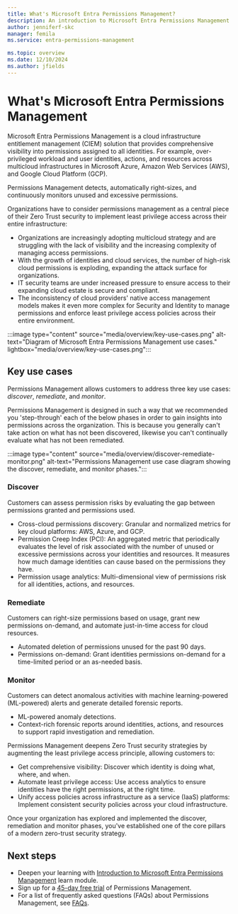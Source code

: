 ```yaml
---
title: What's Microsoft Entra Permissions Management?
description: An introduction to Microsoft Entra Permissions Management.
author: jenniferf-skc
manager: femila
ms.service: entra-permissions-management

ms.topic: overview
ms.date: 12/10/2024
ms.author: jfields
---
```


# What's Microsoft Entra Permissions Management

Microsoft Entra Permissions Management is a cloud infrastructure entitlement management (CIEM) solution that provides comprehensive visibility into permissions assigned to all identities. For example, over-privileged workload and user identities, actions, and resources across multicloud infrastructures in Microsoft Azure, Amazon Web Services (AWS), and Google Cloud Platform (GCP).

Permissions Management  detects, automatically right-sizes, and continuously monitors unused and excessive permissions.

Organizations have to consider permissions management as a central piece of their Zero Trust security to implement least privilege access across their entire infrastructure:

- Organizations are increasingly adopting multicloud strategy and are struggling with the lack of visibility and the increasing complexity of managing access permissions.
- With the growth of identities and cloud services, the number of high-risk cloud permissions is exploding, expanding the attack surface for organizations.
- IT security teams are under increased pressure to ensure access to their expanding cloud estate is secure and compliant.
- The inconsistency of cloud providers' native access management models makes it even more complex for Security and Identity to manage permissions and enforce least privilege access policies across their entire environment.

:::image type="content" source="media/overview/key-use-cases.png" alt-text="Diagram of Microsoft Entra Permissions Management use cases." lightbox="media/overview/key-use-cases.png":::

## Key use cases

Permissions Management allows customers to address three key use cases: *discover*, *remediate*, and *monitor*.

Permissions Management is designed in such a way that we recommended you 'step-through' each of the below phases in order to gain insights into permissions across the organization. This is because you generally can't take action on what has not been discovered, likewise you can't continually evaluate what has not been remediated.

:::image type="content" source="media/overview/discover-remediate-monitor.png" alt-text="Permissions Management use case diagram showing the discover, remediate, and monitor phases.":::

### Discover

Customers can assess permission risks by evaluating the gap between permissions granted and permissions used.

- Cross-cloud permissions discovery: Granular and normalized metrics for key cloud platforms: AWS, Azure, and GCP.
- Permission Creep Index (PCI): An aggregated metric that periodically evaluates the level of risk associated with the number of unused or excessive permissions across your identities and resources. It measures how much damage identities can cause based on the permissions they have.
- Permission usage analytics: Multi-dimensional view of permissions risk for all identities, actions, and resources.

### Remediate

Customers can right-size permissions based on usage, grant new permissions on-demand, and automate just-in-time access for cloud resources.

- Automated deletion of permissions unused for the past 90 days.
- Permissions on-demand: Grant identities permissions on-demand for a time-limited period or an as-needed basis.


### Monitor

Customers can detect anomalous activities with machine learning-powered (ML-powered) alerts and generate detailed forensic reports.

- ML-powered anomaly detections.
- Context-rich forensic reports around identities, actions, and resources to support rapid investigation and remediation.

Permissions Management deepens Zero Trust security strategies by augmenting the least privilege access principle, allowing customers to:

- Get comprehensive visibility: Discover which identity is doing what, where, and when.
- Automate least privilege access: Use access analytics to ensure identities have the right permissions, at the right time.
- Unify access policies across infrastructure as a service (IaaS) platforms: Implement consistent security policies across your cloud infrastructure.

Once your organization has explored and implemented the discover, remediation and monitor phases, you've established one of the core pillars of a modern zero-trust security strategy.

## Next steps

- Deepen your learning with [Introduction to Microsoft Entra Permissions Management](https://go.microsoft.com/fwlink/?linkid=2240016) learn module. 
- Sign up for a [45-day free trial](https://aka.ms/TryPermissionsManagement) of Permissions Management.
- For a list of frequently asked questions (FAQs) about Permissions Management, see [FAQs](faqs.md).
